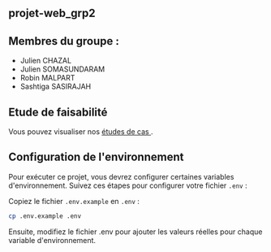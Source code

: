 ## projet-web_grp2

## Membres du groupe : 

- Julien CHAZAL
- Julien SOMASUNDARAM
- Robin MALPART
- Sashtiga SASIRAJAH

## Etude de faisabilité

<p> Vous pouvez visualiser nos
  <a href="study.md" target="blank">
  études de cas
  </a>.
</p>

## Configuration de l'environnement

Pour exécuter ce projet, vous devrez configurer certaines variables d'environnement. Suivez ces étapes pour configurer votre fichier `.env` :

Copiez le fichier `.env.example` en `.env` :

```sh
cp .env.example .env
```

Ensuite, modifiez le fichier .env pour ajouter les valeurs réelles pour chaque variable d'environnement.